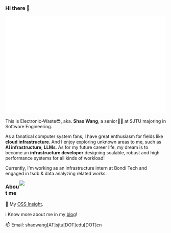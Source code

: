 
### Hi there 👋

<p align='center'>
    <a href="https://github.com/Electronic-Waste"><img src="/github-metrics.svg" alt="metrics"></a>
</p>

This is Electronic-Waste😎, aka. **Shao Wang**, a senior🧑‍🎓 at SJTU majoring in Software Engineering.  

As a fanatical computer system fans, I have great enthusiasm for fields like **cloud infrastructure**. And I enjoy exploring unknown areas to me, such as **AI infrastructure**, **LLMs**. As for my future career life, my dream is to become an **infrastructure developer** designing scalable, robust and high performance systems for all kinds of workload!

Currently, I'm working as an infrastructure intern at Bondi Tech and engaged in tsdb & data analyzing related works.

<img align='right' width=460px src='https://github-readme-stats.vercel.app/api?username=Electronic-Waste&show_icons=true&count_private=true&hide_title=true'/>

### About me

🌟 My [OSS Insight](https://ossinsight.io/analyze/Electronic-Waste).

ℹ️ Know more about me in my [blog](https://blog.electronicwaste.cn/about/)!

📫 Email: shaowang[AT]sjtu[DOT]edu[DOT]cn





